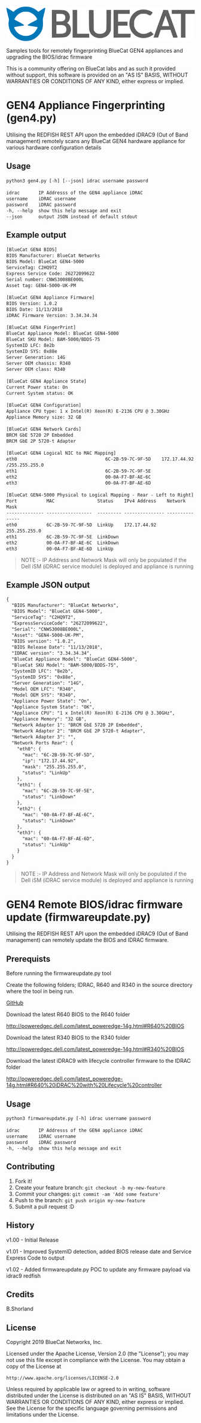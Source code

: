 ![alt text](logo.png "BlueCat Logo")

Samples tools for remotely fingerprinting BlueCat GEN4 appliances and upgrading the BIOS/idrac firmware

This is a community offering on BlueCat labs and as such it provided without support, this software is provided on an "AS IS" BASIS, WITHOUT WARRANTIES OR CONDITIONS OF ANY KIND, either express or implied.

# GEN4 Appliance Fingerprinting (gen4.py)
Utilising the REDFISH REST API upon the embedded iDRAC9 (Out of Band management) remotely scans any BlueCat GEN4 hardware appliance for various hardware configuration details

## Usage

```
python3 gen4.py [-h] [--json] idrac username password

idrac       IP Addresss of the GEN4 appliance iDRAC
username    iDRAC username
password    iDRAC password
-h, --help  show this help message and exit
--json      output JSON instead of default stdout
```

## Example output
```
[BlueCat GEN4 BIOS]
BIOS Manufacturer: BlueCat Networks
BIOS Model: BlueCat GEN4-5000
ServiceTag: C2HQ9T2
Express Service Code: 26272099622
Serial number: CNWS3008BE000L
Asset tag: GEN4-5000-UK-PM

[BlueCat GEN4 Appliance Firmware]
BIOS Version: 1.0.2
BIOS Date: 11/13/2018
iDRAC Firmware Version: 3.34.34.34

[BlueCat GEN4 FingerPrint]
BlueCat Appliance Model: BlueCat GEN4-5000
BlueCat SKU Model: BAM-5000/BDDS-75
SystemID LFC: 8e2b
SystemID SYS: 0x88e
Server Generation: 14G
Server OEM chassis: R340
Server OEM class: R340

[BlueCat GEN4 Appliance State]
Current Power state: On
Current System status: OK

[BlueCat GEN4 Configuration]
Appliance CPU type: 1 x Intel(R) Xeon(R) E-2136 CPU @ 3.30GHz
Appliance Memory size: 32 GB

[BlueCat GEN4 Network Cards]
BRCM GbE 5720 2P Embedded
BRCM GbE 2P 5720-t Adapter

[BlueCat GEN4 Logical NIC to MAC Mapping]
eth0                                 6C-2B-59-7C-9F-5D    172.17.44.92    /255.255.255.0    
eth1                                 6C-2B-59-7C-9F-5E   
eth2                                 00-0A-F7-BF-AE-6C   
eth3                                 00-0A-F7-BF-AE-6D   

[BlueCat GEN4-5000 Physical to Logical Mapping - Rear - Left to Right]
Port           MAC                Status    IPv4 Address    Network Mask     
-------------- -----------------  --------- --------------- ---------------  
eth0           6C-2B-59-7C-9F-5D  LinkUp    172.17.44.92    255.255.255.0    
eth1           6C-2B-59-7C-9F-5E  LinkDown                                   
eth2           00-0A-F7-BF-AE-6C  LinkDown                                   
eth3           00-0A-F7-BF-AE-6D  LinkUp  
```

> NOTE :- IP Address and Network Mask will only be populated if the Dell iSM (iDRAC service module) is deployed and appliance is running

## Example JSON output
```
{
  "BIOS Manufacturer": "BlueCat Networks",
  "BIOS Model": "BlueCat GEN4-5000",
  "ServiceTag": "C2HQ9T2",
  "ExpressServiceCode": "26272099622",
  "Serial": "CNWS3008BE000L",
  "Asset": "GEN4-5000-UK-PM",
  "BIOS version": "1.0.2",
  "BIOS Release Date": "11/13/2018",
  "IDRAC version": "3.34.34.34",
  "BlueCat Appliance Model": "BlueCat GEN4-5000",
  "BlueCat SKU Model": "BAM-5000/BDDS-75",
  "SystemID LFC": "8e2b",
  "SystemID SYS": "0x88e",
  "Server Generation": "14G",
  "Model OEM LFC": "R340",
  "Model OEM SYS": "R340",
  "Appliance Power State": "On",
  "Appliance System State": "OK",
  "Appliance CPU": "1 x Intel(R) Xeon(R) E-2136 CPU @ 3.30GHz",
  "Appliance Memory": "32 GB",
  "Network Adapter 1": "BRCM GbE 5720 2P Embedded",
  "Network Adapter 2": "BRCM GbE 2P 5720-t Adapter",
  "Network Adapter 3": "",
  "Network Ports Rear": {
    "eth0": {
      "mac": "6C-2B-59-7C-9F-5D",
      "ip": "172.17.44.92",
      "mask": "255.255.255.0",
      "status": "LinkUp"
    },
    "eth1": {
      "mac": "6C-2B-59-7C-9F-5E",
      "status": "LinkDown"
    },
    "eth2": {
      "mac": "00-0A-F7-BF-AE-6C",
      "status": "LinkDown"
    },
    "eth3": {
      "mac": "00-0A-F7-BF-AE-6D",
      "status": "LinkUp"
    }
  }
}
```
> NOTE :- IP Address and Network Mask will only be populated if the Dell iSM (iDRAC service module) is deployed and appliance is running

# GEN4 Remote BIOS/idrac firmware update (firmwareupdate.py)
Utilising the REDFISH REST API upon the embedded iDRAC9 (Out of Band management) can remotely update the BIOS and IDRAC firmware.

## Prerequists
Before running the firmwareupdate.py tool

Create the following folders; IDRAC, R640 and R340 in the source directory where the tool in being run.

[GitHub](http://github.com)

Download the latest R640 BIOS to the R640 folder 

http://poweredgec.dell.com/latest_poweredge-14g.html#R640%20BIOS

Download the latest R340 BIOS to the R340 folder 

http://poweredgec.dell.com/latest_poweredge-14g.html#R340%20BIOS

Download the latest iDRAC9 with lifecycle controller firmware to the IDRAC folder 

http://poweredgec.dell.com/latest_poweredge-14g.html#R640%20iDRAC%20with%20Lifecycle%20controller

## Usage

```
python3 firmwareupdate.py [-h] idrac username password

idrac       IP Addresss of the GEN4 appliance iDRAC
username    iDRAC username
password    iDRAC password
-h, --help  show this help message and exit
```


## Contributing

1. Fork it!
2. Create your feature branch: `git checkout -b my-new-feature`
3. Commit your changes: `git commit -am 'Add some feature'`
4. Push to the branch: `git push origin my-new-feature`
5. Submit a pull request :D

## History

v1.00 - Initial Release

v1.01 - Improved SystemID detection, added BIOS release date and Service Express Code to output

v1.02 - Added firmwareupdate.py POC to update any firmware payload via idrac9 redfish

## Credits

B.Shorland

## License

Copyright 2019 BlueCat Networks, Inc.

Licensed under the Apache License, Version 2.0 (the "License");
you may not use this file except in compliance with the License.
You may obtain a copy of the License at

    http://www.apache.org/licenses/LICENSE-2.0

Unless required by applicable law or agreed to in writing, software
distributed under the License is distributed on an "AS IS" BASIS,
WITHOUT WARRANTIES OR CONDITIONS OF ANY KIND, either express or implied.
See the License for the specific language governing permissions and
limitations under the License.
